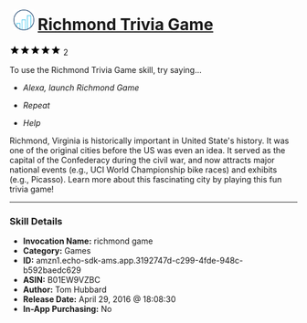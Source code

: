 # &nbsp;<img src="skill_icon" alt="Richmond Trivia Game icon" width="36"> [Richmond Trivia Game](http://alexa.amazon.com/#skills/amzn1.echo-sdk-ams.app.3192747d-c299-4fde-948c-b592baedc629)
![5 stars](../../images/ic_star_black_18dp_1x.png)![5 stars](../../images/ic_star_black_18dp_1x.png)![5 stars](../../images/ic_star_black_18dp_1x.png)![5 stars](../../images/ic_star_black_18dp_1x.png)![5 stars](../../images/ic_star_black_18dp_1x.png) 2

To use the Richmond Trivia Game skill, try saying...

* *Alexa, launch Richmond Game*

* *Repeat*

* *Help*

Richmond, Virginia is historically important in United State's history.  It was one of the original cities before the US was even an idea.  It served as the capital of the Confederacy during the civil war, and now attracts major national events (e.g., UCI World Championship bike races) and exhibits (e.g., Picasso).  Learn more about this fascinating city by playing this fun trivia game!

***

### Skill Details

* **Invocation Name:** richmond game
* **Category:** Games
* **ID:** amzn1.echo-sdk-ams.app.3192747d-c299-4fde-948c-b592baedc629
* **ASIN:** B01EW9VZBC
* **Author:** Tom Hubbard
* **Release Date:** April 29, 2016 @ 18:08:30
* **In-App Purchasing:** No
